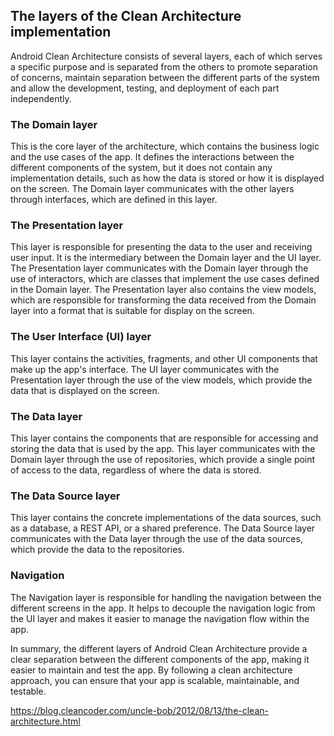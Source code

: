 ## The layers of the Clean Architecture implementation

Android Clean Architecture consists of several layers, each of which serves a specific purpose and
is separated from the others to promote separation of concerns, maintain separation between the
different parts of the system and allow the development, testing, and deployment of each part
independently.

### The Domain layer

This is the core layer of the architecture, which contains the business logic and the use cases of
the app. It defines the interactions between the different components of the system, but it does not
contain any implementation details, such as how the data is stored or how it is displayed on the
screen. The Domain layer communicates with the other layers through interfaces, which are defined in
this layer.

### The Presentation layer

This layer is responsible for presenting the data to the user and receiving user input. It is the
intermediary between the Domain layer and the UI layer. The Presentation layer communicates with the
Domain layer through the use of interactors, which are classes that implement the use cases defined
in the Domain layer. The Presentation layer also contains the view models, which are responsible for
transforming the data received from the Domain layer into a format that is suitable for display on
the screen.

### The User Interface (UI) layer

This layer contains the activities, fragments, and other UI components that make up the app's
interface. The UI layer communicates with the Presentation layer through the use of the view models,
which provide the data that is displayed on the screen.

### The Data layer

This layer contains the components that are responsible for accessing and storing the data that is
used by the app. This layer communicates with the Domain layer through the use of repositories,
which provide a single point of access to the data, regardless of where the data is stored.

### The Data Source layer

This layer contains the concrete implementations of the data sources, such as a database, a REST
API, or a shared preference. The Data Source layer communicates with the Data layer through the use
of the data sources, which provide the data to the repositories.

### Navigation

The Navigation layer is responsible for handling the navigation between the different screens in the
app. It helps to decouple the navigation logic from the UI layer and makes it easier to manage the
navigation flow within the app.

In summary, the different layers of Android Clean Architecture provide a clear separation between
the different components of the app, making it easier to maintain and test the app. By following a
clean architecture approach, you can ensure that your app is scalable, maintainable, and testable.



https://blog.cleancoder.com/uncle-bob/2012/08/13/the-clean-architecture.html